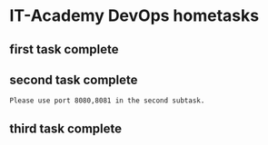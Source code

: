 # IT-Academy DevOps hometasks
## first task complete
## second task complete
    Please use port 8080,8081 in the second subtask.
## third task complete
